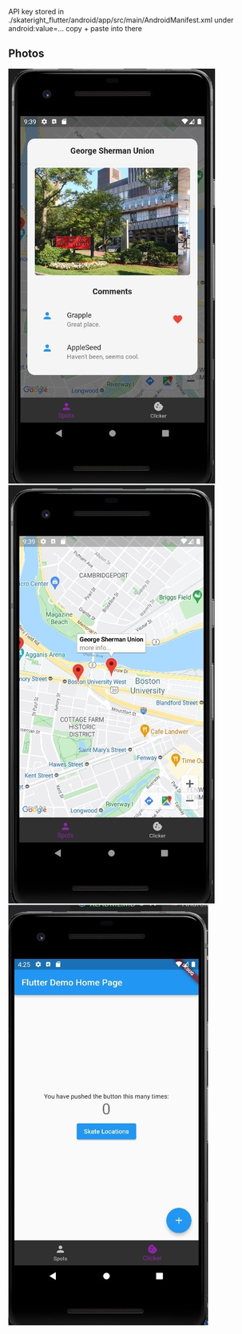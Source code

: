 API key stored in ./skateright_flutter/android/app/src/main/AndroidManifest.xml
under android:value=...
copy + paste into there

## Photos
![infoWindow](./assets/info_window.jpg)
![maps](./assets/map_screenshot.jpg)
![clicker](./assets/clicker_screenshot.jpg)
